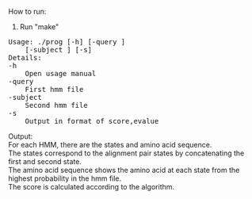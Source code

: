 How to run:
1. Run "make"

<pre>Usage: ./prog [-h] [-query <query_file>]
    [-subject <subject_file>] [-s]
Details:
-h
    Open usage manual
-query <query_file>
    First hmm file
-subject <subject_file>
    Second hmm file
-s
    Output in format of score,evalue
</pre>

Output:<br>
For each HMM, there are the states and amino acid sequence.<br>
The states correspond to the alignment pair states by concatenating the first and second state.<br>
The amino acid sequence shows the amino acid at each state from the highest probability in the hmm file.<br>
The score is calculated according to the algorithm.